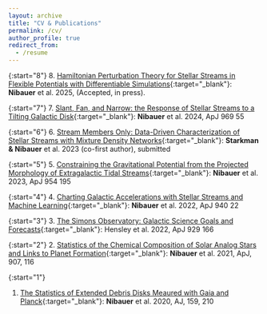 ```yaml
---
layout: archive
title: "CV & Publications"
permalink: /cv/
author_profile: true
redirect_from:
  - /resume
---
```



{:start="8"}
 8. [Hamiltonian Perturbation Theory for Stellar Streams in Flexible Potentials with Differentiable Simulations](https://arxiv.org/abs/2410.21174){:target="_blank"}: **Nibauer** et al. 2025, (Accepted, in press).

{:start="7"}
 7. [Slant, Fan, and Narrow: the Response of Stellar Streams to a Tilting Galactic Disk](https://arxiv.org/abs/2312.09233){:target="_blank"}: **Nibauer** et al. 2024, ApJ 969 55

{:start="6"}
 6. [Stream Members Only: Data-Driven Characterization of Stellar Streams with Mixture Density Networks](https://arxiv.org/abs/2311.16960){:target="_blank"}: **Starkman & Nibauer** et al. 2023 (co-first author), submitted

{:start="5"}
 5. [Constraining the Gravitational Potential from the Projected Morphology of Extragalactic Tidal Streams](https://iopscience.iop.org/article/10.3847/1538-4357/ace9bc){:target="_blank"}: **Nibauer** et al. 2023, ApJ 954 195

{:start="4"}
 4. [Charting Galactic Accelerations with Stellar Streams and Machine Learning](https://iopscience.iop.org/article/10.3847/1538-4357/ac93ee){:target="_blank"}: **Nibauer** et al. 2022, ApJ 940 22

 {:start="3"}
 3. [The Simons Observatory: Galactic Science Goals and Forecasts](https://iopscience.iop.org/article/10.3847/1538-4357/ac5e36){:target="_blank"}: Hensley et al. 2022, ApJ 929 166

 {:start="2"}
 2. [Statistics of the Chemical Composition of Solar Analog Stars and Links to Planet Formation](https://iopscience.iop.org/article/10.3847/1538-4357/abd0f1){:target="_blank"}: **Nibauer** et al. 2021, ApJ, 907, 116

 {:start="1"}
 1. [The Statistics of Extended Debris Disks Meaured with Gaia and Planck](https://iopscience.iop.org/article/10.3847/1538-3881/ab8192){:target="_blank"}: **Nibauer** et al. 2020, AJ, 159, 210

